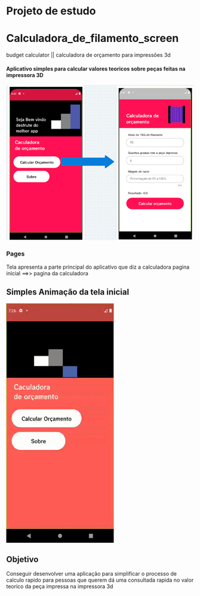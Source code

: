 
# Projeto de estudo 
# Calculadora_de_filamento_screen
budget calculator || calculadora de orçamento para impressões 3d

#### Aplicativo simples para calcular valores teoricos sobre peças feitas na impressora 3D
![](app_img/img_app.png)
### Pages
   Tela apresenta a parte principal do aplicativo que diz a calculadora 
   pagina inicial ==>> pagina da calculadora 
## Simples Animação da tela inicial   
![](app_img/Animation.gif)

## Objetivo
   Conseguir desenvolver uma aplicação para simplificar o processo de calculo rapido 
   para pessoas que querem dá uma consultada rapida no valor teorico da peça impressa
   na impressora 3d
   
 




#### 

